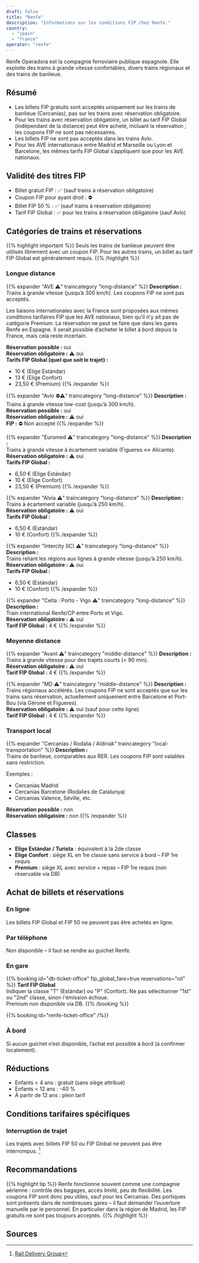 ```yaml
---
draft: false
title: "Renfe"
description: "Informations sur les conditions FIP chez Renfe."
country:
  - "spain"
  - "france"
operator: "renfe"
---
```


Renfe Operadora est la compagnie ferroviaire publique espagnole. Elle exploite des trains à grande vitesse confortables, divers trains régionaux et des trains de banlieue.

## Résumé

- Les billets FIP gratuits sont acceptés uniquement sur les trains de banlieue (Cercanías), pas sur les trains avec réservation obligatoire.
- Pour les trains avec réservation obligatoire, un billet au tarif FIP Global (indépendant de la distance) peut être acheté, incluant la réservation ; les coupons FIP ne sont pas nécessaires.
- Les billets FIP ne sont pas acceptés dans les trains Avlo.
- Pour les AVE internationaux entre Madrid et Marseille ou Lyon et Barcelone, les mêmes tarifs FIP Global s’appliquent que pour les AVE nationaux.

## Validité des titres FIP

- Billet gratuit FIP : ✅ (sauf trains à réservation obligatoire)
- Coupon FIP pour ayant droit : ⛔
- Billet FIP 50 % : ✅ (sauf trains à réservation obligatoire)
- Tarif FIP Global : ✅ pour les trains à réservation obligatoire (sauf Avlo)

## Catégories de trains et réservations
{{% highlight important %}}
Seuls les trains de banlieue peuvent être utilisés librement avec un coupon FIP. Pour les autres trains, un billet au tarif FIP Global est généralement requis.
{{% /highlight %}}

### Longue distance

{{% expander "AVE ⚠️" traincategory "long-distance" %}}
**Description :** \
Trains à grande vitesse (jusqu’à 300 km/h). Les coupons FIP ne sont pas acceptés.

Les liaisons internationales avec la France sont proposées aux mêmes conditions tarifaires FIP que les AVE nationaux, bien qu’il n’y ait pas de catégorie Premium. La réservation ne peut se faire que dans les gares Renfe en Espagne. Il serait possible d’acheter le billet à bord depuis la France, mais cela reste incertain.

**Réservation possible :** oui \
**Réservation obligatoire :** ⚠️ oui \
**Tarifs FIP Global (quel que soit le trajet) :**
- 10 € (Elige Estándar)
- 13 € (Elige Confort)
- 23,50 € (Premium)
{{% /expander %}}

{{% expander "Avlo ⛔⚠️" traincategory "long-distance" %}}
**Description :** \
Trains à grande vitesse low-cost (jusqu’à 300 km/h). \
**Réservation possible :** oui \
**Réservation obligatoire :** ⚠️ oui \
**FIP :** ⛔ Non accepté
{{% /expander %}}

{{% expander "Euromed ⚠️" traincategory "long-distance" %}}
**Description :** \
Trains à grande vitesse à écartement variable (Figueres <-> Alicante). \
**Réservation obligatoire :** ⚠️ oui \
**Tarifs FIP Global :**
- 6,50 € (Elige Estándar)
- 10 € (Elige Confort)
- 23,50 € (Premium)
{{% /expander %}}

{{% expander "Alvia ⚠️" traincategory "long-distance" %}}
**Description :** \
Trains à écartement variable (jusqu’à 250 km/h). \
**Réservation obligatoire :** ⚠️ oui \
**Tarifs FIP Global :**
- 6,50 € (Estándar)
- 10 € (Confort)
{{% /expander %}}

{{% expander "Intercity (IC) ⚠️" traincategory "long-distance" %}}
**Description :** \
Trains reliant les régions aux lignes à grande vitesse (jusqu’à 250 km/h). \
**Réservation obligatoire :** ⚠️ oui \
**Tarifs FIP Global :**
- 6,50 € (Estándar)
- 10 € (Confort)
{{% /expander %}}

{{% expander "Celta : Porto - Vigo ⚠️" traincategory "long-distance" %}}
**Description :** \
Train international Renfe/CP entre Porto et Vigo. \
**Réservation obligatoire :** ⚠️ oui \
**Tarif FIP Global :** 4 €
{{% /expander %}}

### Moyenne distance

{{% expander "Avant ⚠️" traincategory "middle-distance" %}}
**Description :** \
Trains à grande vitesse pour des trajets courts (< 90 min). \
**Réservation obligatoire :** ⚠️ oui \
**Tarif FIP Global :** 4 €
{{% /expander %}}

{{% expander "MD ⚠️" traincategory "middle-distance" %}}
**Description :** \
Trains régionaux accélérés. Les coupons FIP ne sont acceptés que sur les trains sans réservation, actuellement uniquement entre Barcelone et Port-Bou (via Gérone et Figueres). \
**Réservation obligatoire :** ⚠️ oui (sauf pour cette ligne) \
**Tarif FIP Global :** 4 €
{{% /expander %}}

### Transport local

{{% expander "Cercanías / Rodalia / Aldiriak" traincategory "local-transportation" %}}
**Description :** \
Trains de banlieue, comparables aux RER. Les coupons FIP sont valables sans restriction.

Exemples :
- Cercanías Madrid
- Cercanías Barcelone (Rodalies de Catalunya)
- Cercanías Valence, Séville, etc.

**Réservation possible :** non \
**Réservation obligatoire :** non
{{% /expander %}}

## Classes

- **Elige Estándar / Turista** : équivalent à la 2de classe
- **Elige Confort** : siège XL en 1re classe sans service à bord – FIP 1re requis
- **Premium** : siège XL avec service + repas – FIP 1re requis (non réservable via DB)

## Achat de billets et réservations

### En ligne

Les billets FIP Global et FIP 50 ne peuvent pas être achetés en ligne.

### Par téléphone

Non disponible – il faut se rendre au guichet Renfe.

### En gare

{{% booking id="db-ticket-office"
    fip_global_fare=true
    reservations="nil"
%}}
**Tarif FIP Global** \
Indiquer la classe "T" (Estándar) ou "P" (Confort). Ne pas sélectionner "1st" ou "2nd" classe, sinon l'émission échoue. \
Premium non disponible via DB.
{{% /booking %}}

{{% booking id="renfe-ticket-office" /%}}

### À bord

Si aucun guichet n’est disponible, l’achat est possible à bord (à confirmer localement).

## Réductions

- Enfants < 4 ans : gratuit (sans siège attribué)
- Enfants < 12 ans : -40 %
- À partir de 12 ans : plein tarif

## Conditions tarifaires spécifiques

### Interruption de trajet

Les trajets avec billets FIP 50 ou FIP Global ne peuvent pas être interrompus. [^2]

## Recommandations

{{% highlight tip %}}
Renfe fonctionne souvent comme une compagnie aérienne : contrôle des bagages, accès limité, peu de flexibilité. Les coupons FIP sont donc peu utiles, sauf pour les Cercanías. Des portiques sont présents dans de nombreuses gares – il faut demander l’ouverture manuelle par le personnel. En particulier dans la région de Madrid, les FIP gratuits ne sont pas toujours acceptés.
{{% /highlight %}}

## Sources

[^1]: [ShowMeTheJourney](https://showmethejourney.com/travel-on/train/129-md-media-distancia-spain/)
[^2]: [Rail Delivery Group](https://www.raildeliverygroup.com/rst/europe-and-fip.html#Tips)
